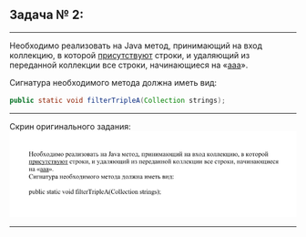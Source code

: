## Задача № 2:

---
Необходимо реализовать на Java метод, принимающий на вход коллекцию, 
в которой <u>присутствуют</u> строки, и удаляющий из переданной коллекции 
все строки, начинающиеся на «<u>aaa</u>».

Сигнатура необходимого метода должна иметь вид:

```java
public static void filterTripleA(Collection strings);
```

---
Скрин оригинального задания:
![|878x261](_Attachments_Task2/task2_screen.png)

---
